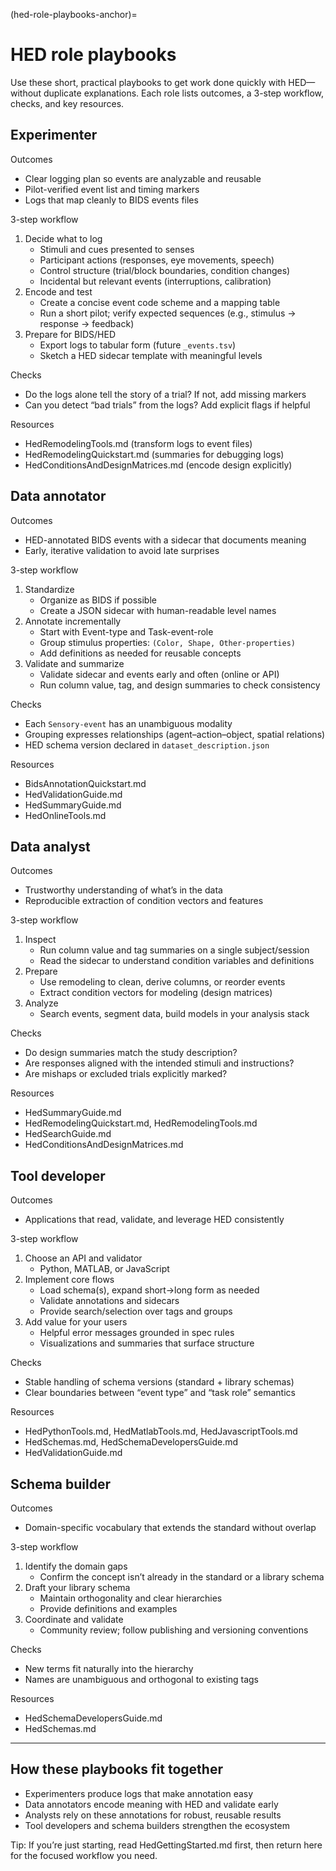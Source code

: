(hed-role-playbooks-anchor)=
# HED role playbooks

Use these short, practical playbooks to get work done quickly with HED—without duplicate explanations. Each role lists outcomes, a 3-step workflow, checks, and key resources.

## Experimenter

Outcomes
- Clear logging plan so events are analyzable and reusable
- Pilot-verified event list and timing markers
- Logs that map cleanly to BIDS events files

3-step workflow
1) Decide what to log
   - Stimuli and cues presented to senses
   - Participant actions (responses, eye movements, speech)
   - Control structure (trial/block boundaries, condition changes)
   - Incidental but relevant events (interruptions, calibration)
2) Encode and test
   - Create a concise event code scheme and a mapping table
   - Run a short pilot; verify expected sequences (e.g., stimulus → response → feedback)
3) Prepare for BIDS/HED
   - Export logs to tabular form (future `_events.tsv`)
   - Sketch a HED sidecar template with meaningful levels

Checks
- Do the logs alone tell the story of a trial? If not, add missing markers
- Can you detect “bad trials” from the logs? Add explicit flags if helpful

Resources
- HedRemodelingTools.md (transform logs to event files)
- HedRemodelingQuickstart.md (summaries for debugging logs)
- HedConditionsAndDesignMatrices.md (encode design explicitly)

## Data annotator

Outcomes
- HED-annotated BIDS events with a sidecar that documents meaning
- Early, iterative validation to avoid late surprises

3-step workflow
1) Standardize
   - Organize as BIDS if possible
   - Create a JSON sidecar with human-readable level names
2) Annotate incrementally
   - Start with Event-type and Task-event-role
   - Group stimulus properties: `(Color, Shape, Other-properties)`
   - Add definitions as needed for reusable concepts
3) Validate and summarize
   - Validate sidecar and events early and often (online or API)
   - Run column value, tag, and design summaries to check consistency

Checks
- Each `Sensory-event` has an unambiguous modality
- Grouping expresses relationships (agent–action–object, spatial relations)
- HED schema version declared in `dataset_description.json`

Resources
- BidsAnnotationQuickstart.md
- HedValidationGuide.md
- HedSummaryGuide.md
- HedOnlineTools.md

## Data analyst

Outcomes
- Trustworthy understanding of what’s in the data
- Reproducible extraction of condition vectors and features

3-step workflow
1) Inspect
   - Run column value and tag summaries on a single subject/session
   - Read the sidecar to understand condition variables and definitions
2) Prepare
   - Use remodeling to clean, derive columns, or reorder events
   - Extract condition vectors for modeling (design matrices)
3) Analyze
   - Search events, segment data, build models in your analysis stack

Checks
- Do design summaries match the study description?
- Are responses aligned with the intended stimuli and instructions?
- Are mishaps or excluded trials explicitly marked?

Resources
- HedSummaryGuide.md
- HedRemodelingQuickstart.md, HedRemodelingTools.md
- HedSearchGuide.md
- HedConditionsAndDesignMatrices.md

## Tool developer

Outcomes
- Applications that read, validate, and leverage HED consistently

3-step workflow
1) Choose an API and validator
   - Python, MATLAB, or JavaScript
2) Implement core flows
   - Load schema(s), expand short→long form as needed
   - Validate annotations and sidecars
   - Provide search/selection over tags and groups
3) Add value for your users
   - Helpful error messages grounded in spec rules
   - Visualizations and summaries that surface structure

Checks
- Stable handling of schema versions (standard + library schemas)
- Clear boundaries between “event type” and “task role” semantics

Resources
- HedPythonTools.md, HedMatlabTools.md, HedJavascriptTools.md
- HedSchemas.md, HedSchemaDevelopersGuide.md
- HedValidationGuide.md

## Schema builder

Outcomes
- Domain-specific vocabulary that extends the standard without overlap

3-step workflow
1) Identify the domain gaps
   - Confirm the concept isn’t already in the standard or a library schema
2) Draft your library schema
   - Maintain orthogonality and clear hierarchies
   - Provide definitions and examples
3) Coordinate and validate
   - Community review; follow publishing and versioning conventions

Checks
- New terms fit naturally into the hierarchy
- Names are unambiguous and orthogonal to existing tags

Resources
- HedSchemaDevelopersGuide.md
- HedSchemas.md

---

## How these playbooks fit together

- Experimenters produce logs that make annotation easy
- Data annotators encode meaning with HED and validate early
- Analysts rely on these annotations for robust, reusable results
- Tool developers and schema builders strengthen the ecosystem

Tip: If you’re just starting, read HedGettingStarted.md first, then return here for the focused workflow you need.